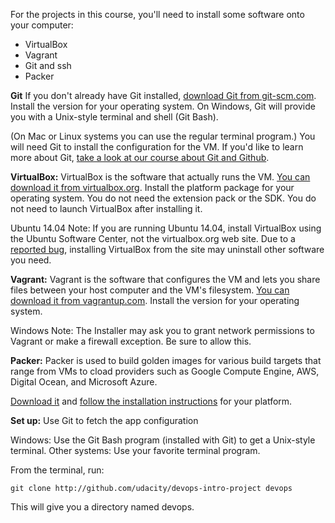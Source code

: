 For the projects in this course, you'll need to install some software onto your computer:

- VirtualBox
- Vagrant
- Git and ssh
- Packer


**Git**
If you don't already have Git installed, [download Git from git-scm.com](https://git-scm.com/downloads). Install the version for your operating system.
On Windows, Git will provide you with a Unix-style terminal and shell (Git Bash).

(On Mac or Linux systems you can use the regular terminal program.)
You will need Git to install the configuration for the VM. If you'd like to learn more about Git, [take a look at our course about Git and Github](http://www.udacity.com/course/ud775).


**VirtualBox:**
VirtualBox is the software that actually runs the VM. [You can download it from virtualbox.org](https://www.virtualbox.org/wiki/Downloads). Install the platform package for your operating system. You do not need the extension pack or the SDK. You do not need to launch VirtualBox after installing it.

Ubuntu 14.04 Note: If you are running Ubuntu 14.04, install VirtualBox using the Ubuntu Software Center, not the virtualbox.org web site. Due to a [reported bug](http://ubuntuforums.org/showthread.php?t=2227131), installing VirtualBox from the site may uninstall other software you need.


**Vagrant:**
Vagrant is the software that configures the VM and lets you share files between your host computer and the VM's filesystem. [You can download it from vagrantup.com](https://www.vagrantup.com/downloads.html). Install the version for your operating system.

Windows Note: The Installer may ask you to grant network permissions to Vagrant or make a firewall exception. Be sure to allow this.


**Packer:**
Packer is used to build golden images for various build targets that range from VMs to cload providers such as Google Compute Engine, AWS, Digital Ocean, and Microsoft Azure.

[Download it](https://www.packer.io/downloads.html) and [follow the installation instructions](https://www.packer.io/intro/getting-started/setup.html) for your platform.


**Set up:**
Use Git to fetch the app configuration

Windows: Use the Git Bash program (installed with Git) to get a Unix-style terminal.
Other systems: Use your favorite terminal program.

From the terminal, run:
```
git clone http://github.com/udacity/devops-intro-project devops
```

This will give you a directory named devops.
